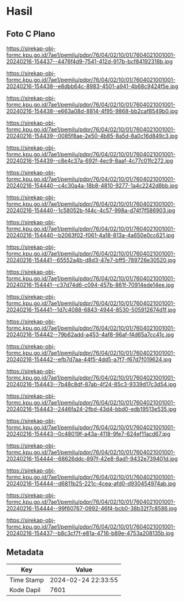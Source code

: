 # Hasil

## Foto C Plano

https://sirekap-obj-formc.kpu.go.id/7ae1/pemilu/pdpr/76/04/02/10/01/7604021001001-20240216-154437--4476f4d9-7541-412d-917b-bcf84192318b.jpg

https://sirekap-obj-formc.kpu.go.id/7ae1/pemilu/pdpr/76/04/02/10/01/7604021001001-20240216-154438--e8dbb64c-8983-4501-a941-4b68c9424f5e.jpg

https://sirekap-obj-formc.kpu.go.id/7ae1/pemilu/pdpr/76/04/02/10/01/7604021001001-20240216-154438--e663a08d-8814-4f95-9868-bb2caf8549b0.jpg

https://sirekap-obj-formc.kpu.go.id/7ae1/pemilu/pdpr/76/04/02/10/01/7604021001001-20240216-154439--0085f8ae-2e50-4b85-8a5d-8a0c16d849c3.jpg

https://sirekap-obj-formc.kpu.go.id/7ae1/pemilu/pdpr/76/04/02/10/01/7604021001001-20240216-154439--c8e4c37a-692f-4ec9-8aaf-4c77c01fc272.jpg

https://sirekap-obj-formc.kpu.go.id/7ae1/pemilu/pdpr/76/04/02/10/01/7604021001001-20240216-154440--c4c30a4a-18b8-4810-9277-1a4c2242d8bb.jpg

https://sirekap-obj-formc.kpu.go.id/7ae1/pemilu/pdpr/76/04/02/10/01/7604021001001-20240216-154440--1c58052b-f44c-4c57-998a-d74f7f586903.jpg

https://sirekap-obj-formc.kpu.go.id/7ae1/pemilu/pdpr/76/04/02/10/01/7604021001001-20240216-154440--b2063f02-f061-4a18-813a-4a650e0cc621.jpg

https://sirekap-obj-formc.kpu.go.id/7ae1/pemilu/pdpr/76/04/02/10/01/7604021001001-20240216-154441--65552a4b-d8d3-47e7-bff5-789726e30520.jpg

https://sirekap-obj-formc.kpu.go.id/7ae1/pemilu/pdpr/76/04/02/10/01/7604021001001-20240216-154441--c37d74d6-c094-457b-861f-70914ede14ee.jpg

https://sirekap-obj-formc.kpu.go.id/7ae1/pemilu/pdpr/76/04/02/10/01/7604021001001-20240216-154441--1d7c4088-6843-4944-8530-505912674d1f.jpg

https://sirekap-obj-formc.kpu.go.id/7ae1/pemilu/pdpr/76/04/02/10/01/7604021001001-20240216-154442--79b62add-a453-4af8-96af-f4d65a7cc41c.jpg

https://sirekap-obj-formc.kpu.go.id/7ae1/pemilu/pdpr/76/04/02/10/01/7604021001001-20240216-154442--efb7d7aa-44f5-4dd5-a7f7-f67d7f019624.jpg

https://sirekap-obj-formc.kpu.go.id/7ae1/pemilu/pdpr/76/04/02/10/01/7604021001001-20240216-154443--7b48c8df-87ab-4f24-85c3-9339d17c3d54.jpg

https://sirekap-obj-formc.kpu.go.id/7ae1/pemilu/pdpr/76/04/02/10/01/7604021001001-20240216-154443--2446fa24-2fbd-43d4-bbd0-edb19513e535.jpg

https://sirekap-obj-formc.kpu.go.id/7ae1/pemilu/pdpr/76/04/02/10/01/7604021001001-20240216-154443--0c48019f-a43a-4118-9fe7-624ef11acd67.jpg

https://sirekap-obj-formc.kpu.go.id/7ae1/pemilu/pdpr/76/04/02/10/01/7604021001001-20240216-154444--68626ddc-897f-42e8-8ad1-9432e739401d.jpg

https://sirekap-obj-formc.kpu.go.id/7ae1/pemilu/pdpr/76/04/02/10/01/7604021001001-20240216-154444--d6811b25-221c-4cea-afd0-d930454974ab.jpg

https://sirekap-obj-formc.kpu.go.id/7ae1/pemilu/pdpr/76/04/02/10/01/7604021001001-20240216-154444--99f60767-0992-46f4-bcb0-38b32f7c8586.jpg

https://sirekap-obj-formc.kpu.go.id/7ae1/pemilu/pdpr/76/04/02/10/01/7604021001001-20240216-154437--b8c3cf7f-e81a-4716-b89e-4753a208135b.jpg


## Metadata

| Key        | Value               |
| ---------- | ------------------- |
| Time Stamp | 2024-02-24 22:33:55 |
| Kode Dapil | 7601                |



